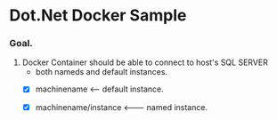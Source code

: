 # Dot.Net Docker Sample

### Goal.
1. Docker Container should be able to connect to host's SQL SERVER
   - both nameds and default instances.     
   - [x] machinename <-- default instance.
   - [x] machinename/instance <--- named instance.

